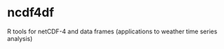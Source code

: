 ncdf4df
=======

R tools for netCDF-4 and data frames (applications to weather time series analysis)
